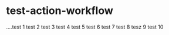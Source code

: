 # test-action-workflow
....test 1 test 2 test 3 test 4 test 5 test 6 test 7 test 8 tesz 9 test 10
 
